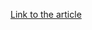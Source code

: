 [Link to the article](https://medium.com/@simone.kraus/rorschach-ransomware-analysis-with-attack-flow-7fa5ff613a75)
